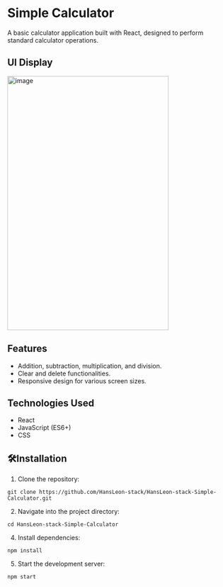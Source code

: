 # Simple Calculator

A basic calculator application built with React, designed to perform standard calculator operations.

## UI Display 
<img width="364" height="573" alt="image" src="https://github.com/user-attachments/assets/218b01ae-7f89-48f8-9916-b3e4308fc4d6" />

## Features

- Addition, subtraction, multiplication, and division.
- Clear and delete functionalities.
- Responsive design for various screen sizes.

## Technologies Used

- React
- JavaScript (ES6+)
- CSS

## 🛠️Installation

1. Clone the repository:
```
git clone https://github.com/HansLeon-stack/HansLeon-stack-Simple-Calculator.git
```

2. Navigate into the project directory:
```
cd HansLeon-stack-Simple-Calculator
```

4. Install dependencies:
```
npm install
```

5. Start the development server:
```
npm start
```
